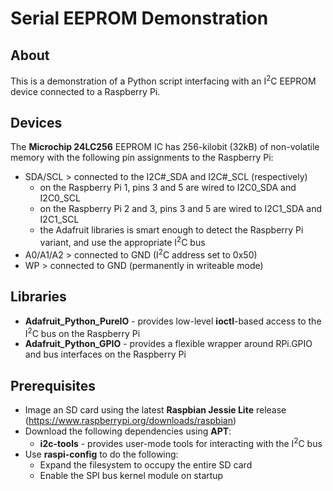 # Serial EEPROM Demonstration

## About

This is a demonstration of a Python script interfacing with an I<sup>2</sup>C
EEPROM device connected to a Raspberry Pi.

## Devices

The **Microchip 24LC256** EEPROM IC has 256-kilobit (32kB) of non-volatile memory
with the following pin assignments to the Raspberry Pi:
* SDA/SCL > connected to the I2C#_SDA and I2C#_SCL (respectively)
  * on the Raspberry Pi 1, pins 3 and 5 are wired to I2C0_SDA and I2C0_SCL
  * on the Raspberry Pi 2 and 3, pins 3 and 5 are wired to I2C1_SDA and I2C1_SCL
  * the Adafruit libraries is smart enough to detect the Raspberry Pi variant,
    and use the appropriate I<sup>2</sup>C bus
* A0/A1/A2 > connected to GND (I<sup>2</sup>C address set to 0x50)
* WP > connected to GND (permanently in writeable mode)

## Libraries

* **Adafruit_Python_PureIO** - provides low-level **ioctl**-based access to the
  I<sup>2</sup>C bus on the Raspberry Pi
* **Adafruit_Python_GPIO** - provides a flexible wrapper around RPi.GPIO and bus
  interfaces on the Raspberry Pi

## Prerequisites

* Image an SD card using the latest **Raspbian Jessie Lite** release
  (https://www.raspberrypi.org/downloads/raspbian)
* Download the following dependencies using **APT**:
  * **i2c-tools** - provides user-mode tools for interacting with the
    I<sup>2</sup>C bus
* Use **raspi-config** to do the following:
  * Expand the filesystem to occupy the entire SD card
  * Enable the SPI bus kernel module on startup
